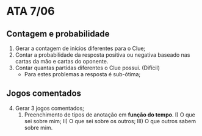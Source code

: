 # ATA 7/06

## Contagem e probabilidade

1) Gerar a contagem de inícios diferentes para o Clue;
2) Contar a probabilidade da resposta positiva ou negativa baseado nas cartas da mão e cartas do oponente.
3) Contar quantas partidas diferentes o Clue possui. (Difícil)
    + Para estes problemas a resposta é sub-ótima;

## Jogos comentados

4) Gerar 3 jogos comentados;
   1) Preenchimento de tipos de anotação em **função do tempo**.
   I) O que sei sobre mim;
   II) O que sei sobre os outros;
   III) O que outros sabem sobre mim.

